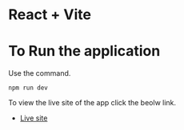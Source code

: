 # React + Vite

# To Run the application

Use the command.

`npm run dev`

To view the live site of the app click the beolw link.

- [Live site](https://regal-kitten-f1aabe.netlify.app/)
